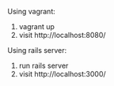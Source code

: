 Using vagrant:

1. vagrant up
2. visit http://localhost:8080/

Using rails server:

1. run rails server
2. visit http://localhost:3000/
